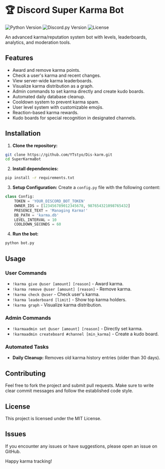 # 🏆 Discord Super Karma Bot

![Python Version](https://img.shields.io/badge/python-3.8+-blue.svg)
![Discord.py Version](https://img.shields.io/badge/discord.py-2.0+-green.svg)
![License](https://img.shields.io/badge/license-MIT-yellow.svg)

An advanced karma/reputation system bot with levels, leaderboards, analytics, and moderation tools.

## Features

* Award and remove karma points.
* Check a user's karma and recent changes.
* View server-wide karma leaderboards.
* Visualize karma distribution as a graph.
* Admin commands to set karma directly and create kudo boards.
* Automated daily database cleanup.
* Cooldown system to prevent karma spam.
* User level system with customizable emojis.
* Reaction-based karma rewards.
* Kudo boards for special recognition in designated channels.

## Installation

1. **Clone the repository:**

```bash
git clone https://github.com/YTstyo/Dis-karm.git
cd SuperKarmaBot
```

2. **Install dependencies:**

```bash
pip install -r requirements.txt
```

3. **Setup Configuration:**
   Create a `config.py` file with the following content:

```python
class Config:
    TOKEN = 'YOUR_DISCORD_BOT_TOKEN'
    OWNER_IDS = [123456789012345678, 987654321098765432]
    PRESENCE_TEXT = 'Managing Karma!'
    DB_PATH = 'karma.db'
    LEVEL_INTERVAL = 10
    COOLDOWN_SECONDS = 60
```

4. **Run the bot:**

```bash
python bot.py
```

## Usage

### User Commands

* `!karma give @user [amount] [reason]` - Award karma.
* `!karma remove @user [amount] [reason]` - Remove karma.
* `!karma check @user` - Check user's karma.
* `!karma leaderboard [limit]` - Show top karma holders.
* `!karma graph` - Visualize karma distribution.

### Admin Commands

* `!karmaadmin set @user [amount] [reason]` - Directly set karma.
* `!karmaadmin createboard #channel [min_karma]` - Create a kudo board.

### Automated Tasks

* **Daily Cleanup:** Removes old karma history entries (older than 30 days).

## Contributing

Feel free to fork the project and submit pull requests. Make sure to write clear commit messages and follow the established code style.

## License

This project is licensed under the MIT License.

## Issues

If you encounter any issues or have suggestions, please open an issue on GitHub.

Happy karma tracking!

